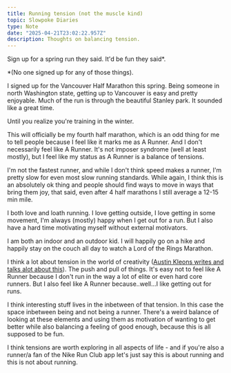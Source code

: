 ```yaml
---
title: Running tension (not the muscle kind)
topic: Slowpoke Diaries
type: Note
date: "2025-04-21T23:02:22.957Z"
description: Thoughts on balancing tension.
---
```


Sign up for a spring run they said. It'd be fun they said\*.

\*(No one signed up for any of those things).

I signed up for the Vancouver Half Marathon this spring. Being someone in north Washington state, getting up to Vancouver is easy and pretty enjoyable. Much of the run is through the beautiful Stanley park. It sounded like a great time.

Until you realize you're training in the winter.

This will officially be my fourth half marathon, which is an odd thing for me to tell people because I feel like it marks me as A Runner. And I don't necessarily feel like A Runner. It's not imposer syndrome (well at least mostly), but I feel like my status as A Runner is a balance of tensions.

I'm not the fastest runner, and while I don't think speed makes a runner, I'm pretty slow for even most slow running standards. While again, I think this is an absolutely ok thing and people should find ways to move in ways that bring them joy, that said, even after 4 half marathons I still average a 12-15 min mile.

I both love and loath running. I love getting outside, I love getting in some movement, I'm always (mostly) happy when I get out for a run. But I also have a hard time motivating myself without external motivators.

I am both an indoor and an outdoor kid. I will happily go on a hike and happily stay on the couch all day to watch a Lord of the Rings Marathon.

I think a lot about tension in the world of creativity ([Austin Kleons writes and talks alot about this](https://austinkleon.substack.com/p/the-creative-tensions)). The push and pull of things. It's easy not to feel like A Runner because I don't run in the way a lot of elite or even hard core runners. But I also feel like A Runner because..well...I like getting out for runs.

I think interesting stuff lives in the inbetween of that tension. In this case the space inbetween being and not being a runner. There's a weird balance of looking at these elements and using them as motivation of wanting to get better while also balancing a feeling of good enough, because this is all supposed to be fun.

I think tensions are worth exploring in all aspects of life - and if you're also a runner/a fan of the Nike Run Club app let's just say this is about running and this is not about running.
